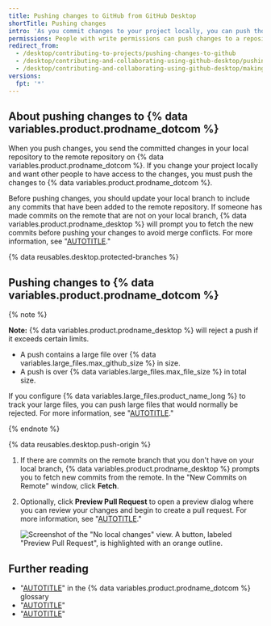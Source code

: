 ```yaml
---
title: Pushing changes to GitHub from GitHub Desktop
shortTitle: Pushing changes
intro: 'As you commit changes to your project locally, you can push those changes to {% data variables.product.prodname_dotcom %} from {% data variables.product.prodname_desktop %} so that others may access them from the remote repository.'
permissions: People with write permissions can push changes to a repository.
redirect_from:
  - /desktop/contributing-to-projects/pushing-changes-to-github
  - /desktop/contributing-and-collaborating-using-github-desktop/pushing-changes-to-github
  - /desktop/contributing-and-collaborating-using-github-desktop/making-changes-in-a-branch/pushing-changes-to-github
versions:
  fpt: '*'
---
```

## About pushing changes to {% data variables.product.prodname_dotcom %}

When you push changes, you send the committed changes in your local repository to the remote repository on {% data variables.product.prodname_dotcom %}. If you change your project locally and want other people to have access to the changes, you must push the changes to {% data variables.product.prodname_dotcom %}.

Before pushing changes, you should update your local branch to include any commits that have been added to the remote repository. If someone has made commits on the remote that are not on your local branch, {% data variables.product.prodname_desktop %} will prompt you to fetch the new commits before pushing your changes to avoid merge conflicts. For more information, see "[AUTOTITLE](/desktop/contributing-and-collaborating-using-github-desktop/keeping-your-local-repository-in-sync-with-github/syncing-your-branch)."

{% data reusables.desktop.protected-branches %}

## Pushing changes to {% data variables.product.prodname_dotcom %}

{% note %}

**Note:** {% data variables.product.prodname_desktop %} will reject a push if it exceeds certain limits.

- A push contains a large file over {% data variables.large_files.max_github_size %} in size.
- A push is over {% data variables.large_files.max_file_size %} in total size.

If you configure {% data variables.large_files.product_name_long %} to track your large files, you can push large files that would normally be rejected. For more information, see "[AUTOTITLE](/desktop/installing-and-configuring-github-desktop/configuring-and-customizing-github-desktop/about-git-large-file-storage-and-github-desktop)."

{% endnote %}

{% data reusables.desktop.push-origin %}
1. If there are commits on the remote branch that you don't have on your local branch, {% data variables.product.prodname_desktop %} prompts you to fetch new commits from the remote. In the "New Commits on Remote" window, click **Fetch**.
1. Optionally, click **Preview Pull Request** to open a preview dialog where you can review your changes and begin to create a pull request. For more information, see "[AUTOTITLE](/desktop/contributing-and-collaborating-using-github-desktop/working-with-your-remote-repository-on-github-or-github-enterprise/creating-an-issue-or-pull-request-from-github-desktop)."

   ![Screenshot of the "No local changes" view. A button, labeled "Preview Pull Request", is highlighted with an orange outline.](/assets/images/help/desktop/mac-preview-pull-request.png)

## Further reading

- "[AUTOTITLE](/get-started/quickstart/github-glossary#push)" in the {% data variables.product.prodname_dotcom %} glossary
- "[AUTOTITLE](/desktop/contributing-and-collaborating-using-github-desktop/making-changes-in-a-branch/committing-and-reviewing-changes-to-your-project-in-github-desktop)"
- "[AUTOTITLE](/get-started/using-git)"
